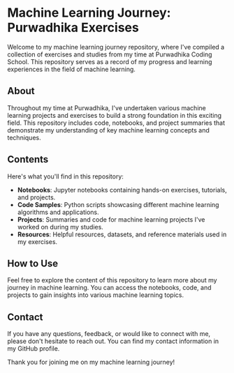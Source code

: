 # Machine Learning Journey: Purwadhika Exercises

Welcome to my machine learning journey repository, where I've compiled a collection of exercises and studies from my time at Purwadhika Coding School. This repository serves as a record of my progress and learning experiences in the field of machine learning.

## About

Throughout my time at Purwadhika, I've undertaken various machine learning projects and exercises to build a strong foundation in this exciting field. This repository includes code, notebooks, and project summaries that demonstrate my understanding of key machine learning concepts and techniques.

## Contents

Here's what you'll find in this repository:

- **Notebooks**: Jupyter notebooks containing hands-on exercises, tutorials, and projects.
- **Code Samples**: Python scripts showcasing different machine learning algorithms and applications.
- **Projects**: Summaries and code for machine learning projects I've worked on during my studies.
- **Resources**: Helpful resources, datasets, and reference materials used in my exercises.

## How to Use

Feel free to explore the content of this repository to learn more about my journey in machine learning. You can access the notebooks, code, and projects to gain insights into various machine learning topics.

## Contact

If you have any questions, feedback, or would like to connect with me, please don't hesitate to reach out. You can find my contact information in my GitHub profile.

Thank you for joining me on my machine learning journey!

